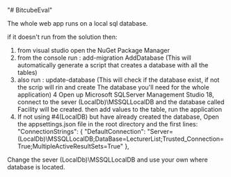 "# BitcubeEval" 

The whole web app runs on a local sql database.

if it doesn't run from the solution then:
1. from visual studio open the NuGet Package Manager
2. from the console run : add-migration AddDatabase (This will automatically generate a script that creates a database with all the tables)
3. also run : update-database (This will check if the database exist, if not the scrip will rin and create The database you'll need for the whole application)
4  Open up Microsoft SQLServer Management Studio 18, connect to the sever (LocalDb)\\MSSQLLocalDB and the database called Facility will be created. then add values to the table, run the   application
5. If not using #4(LocalDB) but have already created the database, Open the appsettings.json file in the root directory and the first lines:
  "ConnectionStrings": {
    "DefaultConnection": "Server=(LocalDb)\\MSSQLLocalDB;DataBase=LecturerList;Trusted_Connection=True;MultipleActiveResultSets=True"
  },
  
  Change the sever (LocalDb)\\MSSQLLocalDB and use  your own where database is located.
  
  
  
